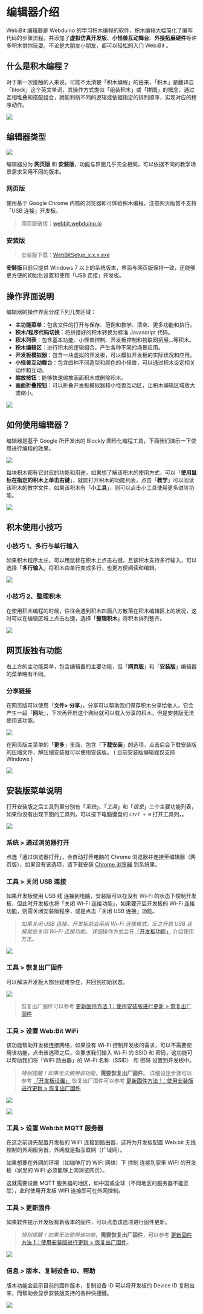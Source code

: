# 编辑器介绍

Web:Bit 编辑器是 Webduino 的学习积木编程的软件，积木编程大幅简化了编写代码的步骤流程，并添加了**虚拟仿真开发板**、**小怪兽互动舞台**、**外接拓展硬件**等许多积木供你玩耍。不论是大朋友小朋友，都可以轻松的入门 Web:Bit 。

## 什么是积木编程？

对于第一次接触的人来说，可能不太清楚「积木编程」的由来，「积木」是翻译自「block」这个英文单词，其操作方式类似「组装积木」或「拼图」的概念，通过互相堆叠和搭配组合，就能判断不同的逻辑或依据指定的排列顺序，实现对应的程序动作。

![](../../assets/webduino/education_edition/software/upload_307159386b586670a14bf1f5ec5fc23a.gif)

## 编辑器类型

![](../../assets/webduino/education_edition/software/upload_be9e4f1e27a719fed2161c1c19409f4e.png)

编辑器分为 **网页版** 和 **安装版**，功能与界面几乎完全相同，可以依据不同的教学场景需求采用不同的版本。

### 网页版

使用基于 Google Chrome 内核的浏览器即可体验积木编程，注意网页版暂不支持「USB 连接」开发板。

> 网页版链接：[webbit.webduino.io](https://webbit.webduino.io/blockly/?lang=zh-hans)

### 安装版

> 安装版下载：[WebBitSetup_x.x.x.exe](https://banana-pi.dev/Image/BPI-BIT/)

**安裝版**目前只提供 Windows 7 以上的系统版本，界面与网页版保持一致，还能够更方便的初始化设置和使用「USB 连接」开发板。

## 操作界面说明

编辑器的操作界面分成下列几类区域：

- **主功能菜单**：包含文件的打开与保存、范例和教学、清空、更多功能和执行。
- **积木/程序代码切换**：将拼接好的积木转换为标准 Javascript 代码。
- **积木列表**：包含基本功能、小怪兽控制、开发板控制和物联网拓展...等积木。
- **积木编辑区**：进行积木的逻辑组合，产生各种不同的场景应用。
- **开发板模拟器**：包含一块虚拟的开发板，可以模拟开发板的实际状况和应用。
- **小怪兽互动舞台**：包含四种不同造型和颜色的小怪兽，可以通过积木设定相关动作和互动。
- **缩放按钮**：能够快速缩放画面积木或删除积木。
- **画面折叠按钮**：可以折叠开发板模拟器和小怪兽互动区，让积木编辑区域放大或缩小。

![](../../assets/webduino/education_edition/software/upload_f63b41003e28555aeff8f6ee16471391.png)

## 如何使用编辑器？

编辑器是基于 Google 所开发出的 Blockly 图形化编程工具，下面我们演示一下使用进行编程的效果。

![](../../assets/webduino/education_edition/software/upload_33a9b73ee3cbdf221b611e0931b75774.gif)

每块积木都有它对应的功能和用途，如果想了解该积木的使用方式，可以「**使用鼠标在指定的积木上单击右键**」，就能打开积木的功能列表，点击「**教学**」可以阅读该积木的教学文件，如果该积木有「**小工具**」，则可以点击小工具使用更多进阶功能。

![](../../assets/webduino/education_edition/software/upload_c4c6cdc0de1c91c2558cffd94e90b0f3.png)

## 积木使用小技巧

### 小技巧 1、多行与单行输入

如果积木程序太长，可以用鼠标在积木上点击右键，且该积木支持多行输入，可以选择「**多行输入**」将积木由单行变成多行，也更方便阅读和编辑。

![](../../assets/webduino/education_edition/software/upload_8230ecfcdec22e4763e6c91d52a10fe5.gif)

### 小技巧 2、整理积木

在使用积木编程的时候，往往会遇到积木四面八方散落在积木编辑区上的状况，这时可以在编辑区域上点击右键，选择「**整理积木**」将积木排列整齐。

![](../../assets/webduino/education_edition/software/upload_0a5eafe50dec64e3e2d6fa239253f3cc.gif)

## 网页版独有功能

右上方的主功能菜单，包含编辑器的主要功能，但「**网页版**」和「**安装版**」编辑器的菜单略有不同。

### 分享链接

在网页版可以使用「**文件> 分享**」，分享可以帮助我们保存积木分享给他人，它会产生一段「**网址**」，下次再开启这个网址就可以载入分享的积木，但是安装版无法使用该功能。

![](../../assets/webduino/education_edition/software/upload_d3033bfde0425d6e16c1858a89b2ae85.png)

在网页版主菜单的「**更多**」里面，包含「**下载安装**」的选项，点击后会下载安装版的压缩文件，解压缩安装就可以使用安装版。 ( 目前安装版编辑器仅支持 Windows )

![](../../assets/webduino/education_edition/software/upload_90807bd259b8c6159aad92f7686fd0ee.png)

## 安装版菜单说明

打开安装版之后工具列里分别有「*系统*」、「*工具*」和「*信息*」三个主要功能列表，如果你没有出现下图的工具列，可以按下电脑键盘的 *`Ctrl + W`* 打开工具列，。

![](../../assets/webduino/education_edition/software/toolbar-01.gif)

### 系统 > 通过浏览器打开

点选「通过浏览器打开」，会自动打开电脑的 Chrome 浏览器并连接至编辑器（网页版），如果没有该选项，请下载安装 [Chrome 浏览器](https://www.google.cn/intl/zh-CN/chrome/) 到系统里。

### 工具 > 关闭 USB 连接

如果开发板使用 USB 线 连接到电脑，安装版可以在没有 Wi-Fi 的状态下控制开发板，但此时开发板也将「关闭 Wi-Fi 连接功能」，如果要开启开发板的 Wi-Fi 连接功能，则需关闭安装版程序，或是点击「关闭 USB 连接」功能。

> *如果关闭 USB 连接，开发板就会采用 Wi-Fi 连接模式，反之开启 USB 连接就会关闭 Wi-Fi 连接功能*。
> 详细操作方式会在[「开发板功能」](../board/board.md) 介绍使用方法。
>

![](../../assets/webduino/education_edition/software/upload_8d9b6d8facf9d70b7d06e22b1aa48757.png)

### 工具 > 恢复出厂固件

可以解决开发板大部分疑难杂症，并回到初始状态。

![](../../assets/webduino/education_edition/software/20190801094352.png)

> 恢复出厂固件可以参考 [更新固件方法 1：使用安装版进行更新 > 恢复出厂固件](update.html#-2)

### 工具 > 设置 Web:Bit WiFi

该功能帮助开发板连接网络，如果没有 Wi-Fi 控制开发板的需求，可以不需要使用该功能，点击该选项之后，会要求我们输入 Wi-Fi 的 SSID 和 密码，这功能可以帮助我们将「WIFI 路由器」的 Wi-Fi 名称（SSID） 和 密码 设置到开发板中。

> *特别提醒！如果无法使用该功能*，**需要恢复出厂固件**。
> 详细设定步骤可以参考 [「开发板设置」](setup.html)
> 恢复出厂固件可以参考 [更新固件方法 1：使用安装版进行更新 > 恢复出厂固件](update.html#-2)
>

![](../../assets/webduino/education_edition/software/upload_5adc4e1cd8a9aad3325832e39268ddc2.png)

![](../../assets/webduino/education_edition/software/upload_6606fc470897e6ba6c2a2d06470c96ac.png)

### 工具 > 设置 Web:bit MQTT 服务器

在这之前请先配置开发板的 WIFI 连接到路由器，这将为开发板配置 Web:bit 无线控制的外网服务器，外网就是指互联网（广域网）。

如果想要在外网的环境（如咖啡厅的 WIFI 网络）下 控制 连接到家里 WIFI 的开发板（家里的 WIFI 必须能够上网浏览网页）。

这就需要设置 MQTT 服务器的地区，如中国或全球（不同地区的服务器不能互联），此时使用开发板 WIFI 连接即可在外网控制。

### 工具 > 更新固件

如果软件提示开发板有新版本的固件，可以点击该选项进行固件更新。

> *特别提醒！如果无法使用该功能*，**需要恢复出厂固件**，可以参考 [更新固件方法 1：使用安装版进行更新 > 恢复出厂固件](update.html#-2)。

![](../../assets/webduino/education_edition/software/upload_2eb67fe4b80aa5bed56f592eddc5fb2c.png)

### 信息 > 版本、复制设备 ID、帮助

版本功能会显示目前的固件版本，复制设备 ID 可以将开发板的 Device ID 复制出来，而帮助会显示安装版支持的各种快捷键。

![](../../assets/webduino/education_edition/software/upload_0cf91b296511f8a9f78812a9d5abed9f.png)
